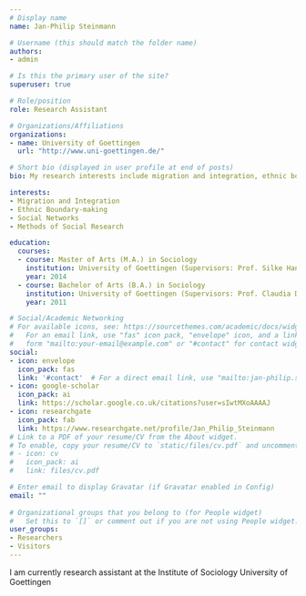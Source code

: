 ```yaml
---
# Display name
name: Jan-Philip Steinmann

# Username (this should match the folder name)
authors:
- admin

# Is this the primary user of the site?
superuser: true

# Role/position
role: Research Assistant

# Organizations/Affiliations
organizations:
- name: University of Goettingen
  url: "http://www.uni-goettingen.de/"

# Short bio (displayed in user profile at end of posts)
bio: My research interests include migration and integration, ethnic boundary-making, social networks and methods of social research.

interests:
- Migration and Integration
- Ethnic Boundary-making
- Social Networks
- Methods of Social Research

education:
  courses:
  - course: Master of Arts (M.A.) in Sociology
    institution: University of Goettingen (Supervisors: Prof. Silke Hans and Prof. Claudia Diehl)
    year: 2014
  - course: Bachelor of Arts (B.A.) in Sociology
    institution: University of Goettingen (Supervisors: Prof. Claudia Diehl and Prof. Karin Kurz)
    year: 2011

# Social/Academic Networking
# For available icons, see: https://sourcethemes.com/academic/docs/widgets/#icons
#   For an email link, use "fas" icon pack, "envelope" icon, and a link in the
#   form "mailto:your-email@example.com" or "#contact" for contact widget.
social:
- icon: envelope
  icon_pack: fas
  link: '#contact'  # For a direct email link, use "mailto:jan-philip.steinmann@sowi.uni-goettingen.de".
- icon: google-scholar
  icon_pack: ai
  link: https://scholar.google.co.uk/citations?user=sIwtMXoAAAAJ
- icon: researchgate
  icon_pack: fab
  link: https://www.researchgate.net/profile/Jan_Philip_Steinmann
# Link to a PDF of your resume/CV from the About widget.
# To enable, copy your resume/CV to `static/files/cv.pdf` and uncomment the lines below.  
# - icon: cv
#   icon_pack: ai
#   link: files/cv.pdf

# Enter email to display Gravatar (if Gravatar enabled in Config)
email: ""
  
# Organizational groups that you belong to (for People widget)
#   Set this to `[]` or comment out if you are not using People widget.  
user_groups:
- Researchers
- Visitors
---
```


I am currently research assistant at the Institute of Sociology University of Goettingen

